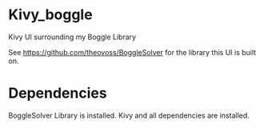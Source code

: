 Kivy_boggle
===========

Kivy UI surrounding my Boggle Library

See https://github.com/theovoss/BoggleSolver for the library this UI is built on.


Dependencies
============

BoggleSolver Library is installed.
Kivy and all dependencies are installed.
